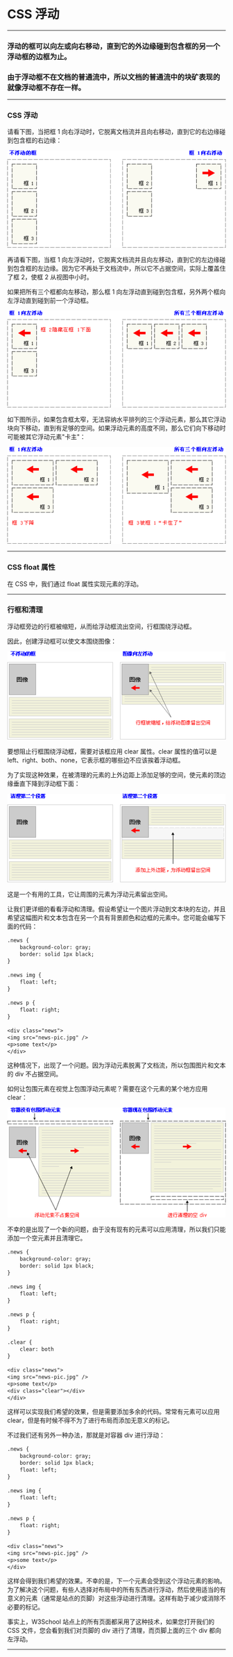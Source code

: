 # CSS 浮动

---

### 浮动的框可以向左或向右移动，直到它的外边缘碰到包含框的另一个浮动框的边框为止。

### 由于浮动框不在文档的普通流中，所以文档的普通流中的块矿表现的就像浮动框不存在一样。

---

### CSS 浮动

请看下图，当把框 1 向右浮动时，它脱离文档流并且向右移动，直到它的右边缘碰到包含框的右边缘：

![ct_css_positioning_floating_right_example](img/ct_css_positioning_floating_right_example.gif)

再请看下图，当框 1 向左浮动时，它脱离文档流并且向左移动，直到它的左边缘碰到包含框的左边缘。因为它不再处于文档流中，所以它不占据空间，实际上覆盖住了框 2，使框 2 从视图中小时。

如果把所有三个框都向左移动，那么框 1 向左浮动直到碰到包含框，另外两个框向左浮动直到碰到前一个浮动框。

![ct_css_positioning_floating_left_example](img/ct_css_positioning_floating_left_example.gif)

如下图所示，如果包含框太窄，无法容纳水平排列的三个浮动元素，那么其它浮动块向下移动，直到有足够的空间。如果浮动元素的高度不同，那么它们向下移动时可能被其它浮动元素"卡主"：

![ct_css_positioning_floating_left_example_2](img/ct_css_positioning_floating_left_example_2.gif)

---

### CSS float 属性

在 CSS 中，我们通过 float 属性实现元素的浮动。

---

### 行框和清理

浮动框旁边的行框被缩短，从而给浮动框流出空间，行框围绕浮动框。

因此，创建浮动框可以使文本围绕图像：

![ct_css_positioning_floating_linebox](img/ct_css_positioning_floating_linebox.gif)

要想阻止行框围绕浮动框，需要对该框应用 clear 属性。clear 属性的值可以是 left、right、both、none，它表示框的哪些边不应该挨着浮动框。

为了实现这种效果，在被清理的元素的上外边距上添加足够的空间，使元素的顶边缘垂直下降到浮动框下面：

![ct_css_positioning_floating_clear](img/ct_css_positioning_floating_clear.gif)

这是一个有用的工具，它让周围的元素为浮动元素留出空间。

让我们更详细的看看浮动和清理。假设希望让一个图片浮动到文本块的左边，并且希望这幅图片和文本包含在另一个具有背景颜色和边框的元素中。您可能会编写下面的代码：

```
.news {
    background-color: gray;
    border: solid 1px black;
}

.news img {
    float: left;
}

.news p {
    float: right;
}

<div class="news">
<img src="news-pic.jpg" />
<p>some text</p>
</div>
```

这种情况下，出现了一个问题。因为浮动元素脱离了文档流，所以包围图片和文本的 div 不占据空间。

如何让包围元素在视觉上包围浮动元素呢？需要在这个元素的某个地方应用 clear：

![ct_css_positioning_floating_clear_div](img/ct_css_positioning_floating_clear_div.gif)

不幸的是出现了一个新的问题，由于没有现有的元素可以应用清理，所以我们只能添加一个空元素并且清理它。

```
.news {
    background-color: gray;
    border: solid 1px black;
}

.news img {
    float: left;
}

.news p {
    float: right;
}

.clear {
    clear: both
}

<div class="news">
<img src="news-pic.jpg" />
<p>some text</p>
<div class="clear"></div>
</div>
```

这样可以实现我们希望的效果，但是需要添加多余的代码。常常有元素可以应用 clear，但是有时候不得不为了进行布局而添加无意义的标记。

不过我们还有另外一种办法，那就是对容器 div 进行浮动：


```
.news {
    background-color: gray;
    border: solid 1px black;
    float: left;
}

.news img {
    float: left;
}

.news p {
    float: right;
}

<div class="news">
<img src="news-pic.jpg" />
<p>some text</p>
</div>
```

这样会得到我们希望的效果。不幸的是，下一个元素会受到这个浮动元素的影响。为了解决这个问题，有些人选择对布局中的所有东西进行浮动，然后使用适当的有意义的元素（通常是站点的页脚）对这些浮动进行清理。这样有助于减少或消除不必要的标记。

事实上，W3School 站点上的所有页面都采用了这种技术，如果您打开我们的 CSS 文件，您会看到我们对页脚的 div 进行了清理，而页脚上面的三个 div 都向左浮动。

---
